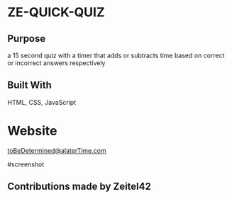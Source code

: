 # ZE-QUICK-QUIZ

## Purpose
a 15 second quiz with a timer that adds or subtracts time based on correct or incorrect answers respectively

## Built With
HTML, CSS, JavaScript

# Website
toBeDetermined@alaterTime.com

#screenshot

## Contributions made by Zeitel42 

